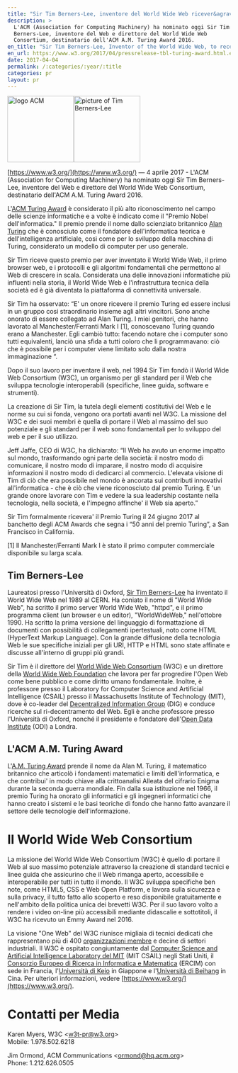 ```yaml
---
title: "Sir Tim Berners-Lee, inventore del World Wide Web ricever&agrave; il Turing Award"
description: >
  L'ACM (Association for Computing Machinery) ha nominato oggi Sir Tim
  Berners-Lee, inventore del Web e direttore del World Wide Web
  Consortium, destinatario dell'ACM A.M. Turing Award 2016.
en_title: "Sir Tim Berners-Lee, Inventor of the World Wide Web, to receive the ACM A.M. Turing Award"
en_url: https://www.w3.org/2017/04/pressrelease-tbl-turing-award.html.en
date: 2017-04-04
permalink: /:categories/:year/:title
categories: pr
layout: pr
---
```

<p class="logo"><a href="http://amturing.acm.org/"><img src="https://www.w3.org/2017/04/acm-turing-award.png" alt="logo ACM" height="150"></a><a href="https://www.w3.org/People/Berners-Lee/"><img src="https://www.w3.org/2017/04/Timbl-medium.jpg" alt="picture of Tim Berners-Lee" height="150"></a></p>

[https://www.w3.org/](https://www.w3.org/) — 4 aprile 2017 - L'ACM (Association for Computing Machinery) ha nominato oggi Sir Tim Berners-Lee, inventore del Web e direttore del World Wide Web Consortium, destinatario dell'ACM A.M. Turing Award 2016.

L'[ACM Turing Award](https://en.wikipedia.org/wiki/Turing_Award) è considerato il più alto riconoscimento nel campo delle scienze informatiche e a volte è indicato come il "Premio Nobel dell'informatica." Il premio prende il nome dallo scienziato britannico [Alan Turing](https://en.wikipedia.org/wiki/Alan_Turing) che è conosciuto come il fondatore dell'informatica teorica e dell'intelligenza artificiale, così come per lo sviluppo della macchina di Turing, considerato un modello di computer per uso generale.

Sir Tim riceve questo premio per aver inventato il World Wide Web, il primo browser web, e i protocolli e gli algoritmi fondamentali che permettono al Web di crescere in scala. Considerata una delle innovazioni informatiche più influenti nella storia, il World Wide Web è l'infrastruttura tecnica della società ed è già diventata la piattaforma di connettività universale.

Sir Tim ha osservato: “E' un onore ricevere il premio Turing ed essere inclusi in un gruppo cosi straordinario insieme agli altri vincitori. Sono anche onorato di essere collegato ad Alan Turing. I miei genitori, che hanno lavorato al Manchester/Ferranti Mark I [1], conoscevano Turing quando erano a Manchester. Egli cambiò tutto: facendo notare che i computer sono tutti equivalenti, lanciò una sfida a tutti coloro che li programmavano: ciò che è possibile per i computer viene limitato solo dalla nostra immaginazione “.

Dopo il suo lavoro per inventare il web,  nel 1994 Sir Tim fondò il World Wide Web Consortium (W3C), un organismo per gli standard per il Web che sviluppa tecnologie interoperabili (specifiche, linee guida, software e strumenti).

La creazione di Sir Tim, la tutela degli elementi costitutivi del Web e le norme su cui si fonda, vengono ora portati avanti nel W3C. La missione del W3C e dei suoi membri è quella di portare il Web al massimo del suo potenziale e gli standard per il web sono fondamentali per lo sviluppo del web e per il suo utilizzo.

Jeff Jaffe, CEO di W3C, ha dichiarato: “Il Web ha avuto un enorme impatto sul mondo, trasformando ogni parte della società: il nostro modo di comunicare, il nostro modo di imparare, il nostro modo di acquisire informazioni il nostro modo di dedicarci al commercio. L'elevata visione di Tim di ciò che era possibile nel mondo è ancorata sui contributi innovativi all'informatica - che è ciò che viene riconosciuto dal premio Turing. E 'un grande onore lavorare con Tim e vedere la sua leadership costante nella tecnologia, nella società, e l'impegno affinche' il Web sia aperto.”

Sir Tim formalmente ricevera' il Premio Turing il 24 giugno 2017 al banchetto degli ACM Awards che segna i “50 anni del premio Turing”, a San Francisco in California.

[1] Il Manchester/Ferranti Mark I è stato il primo computer commerciale disponibile su larga scala.


## Tim Berners-Lee

Laureatosi presso l'Università di Oxford, [Sir Tim Berners-Lee](https://www.w3.org/People/Berners-Lee/) ha inventato il World Wide Web nel 1989 al CERN. Ha coniato il nome di "World Wide Web", ha scritto il primo server World Wide Web, "httpd", e il primo programma client (un browser e un editor), "WorldWideWeb," nell'ottobre 1990. Ha scritto la prima versione del linguaggio di formattazione di documenti con possibilità di collegamenti ipertestuali, noto come HTML (HyperText Markup Language). Con la grande diffusione della tecnologia Web le sue specifiche iniziali per gli URI, HTTP e HTML sono state affinate e discusse all'interno di gruppi più grandi.

Sir Tim è il direttore del [World Wide Web Consortium](https://www.w3.org/) (W3C) e un direttore della [World Wide Web Foundation](http://webfoundation.org/) che lavora per far progredire l'Open Web come bene pubblico e come diritto umano fondamentale. Inoltre, è professore presso il Laboratory for Computer Science and Artificial Intelligence (CSAIL) presso il Massachusetts Institute of Technology (MIT), dove è co-leader del [Decentralized Information Group](http://dig.csail.mit.edu/) (DIG) e conduce ricerche sul ri-decentramento del Web. Egli è anche professore presso l'Università di Oxford, nonché il presidente e fondatore dell'[Open Data Institute](http://odi.org/) (ODI) a Londra.



## L'ACM A.M. Turing Award

L'[A.M. Turing Award](http://amturing.acm.org/) prende il nome da Alan M. Turing, il matematico britannico che articolò i fondamenti matematici e limiti dell'informatica, e che contribui' in modo chiave alla crittoanalisi Alleata del cifrario Enigma durante la seconda guerra mondiale. Fin dalla sua istituzione nel 1966, il premio Turing ha onorato gli informatici e gli ingegneri informatici che hanno creato i sistemi e le basi teoriche di fondo che hanno fatto avanzare il settore delle tecnologie dell'informazione.


# Il World Wide Web Consortium

La missione del World Wide Web Consortium (W3C) è quello di portare il Web al suo massimo potenziale attraverso la creazione di standard tecnici e linee guida che assicurino che il Web rimanga aperto, accessibile e interoperabile per tutti in tutto il mondo. Il W3C sviluppa specifiche ben note, come HTML5, CSS e Web Open Platform, e lavora sulla sicurezza e sulla privacy, il tutto fatto allo scoperto e reso disponibile gratuitamente e nell'ambito della politica unica dei brevetti W3C. Per il suo lavoro volto a rendere i video on-line più accessibili mediante didascalie e sottotitoli, il W3C ha ricevuto un Emmy Award nel 2016.

La visione "One Web" del W3C riunisce migliaia di tecnici dedicati che rappresentano più di 400 [organizzazioni membre](https://www.w3.org/Consortium/Member/List) e decine di settori industriali. Il W3C è ospitato congiuntamente dal [Computer Science and Artificial Intelligence Laboratory del MIT](http://www.csail.mit.edu/) (MIT CSAIL) negli Stati Uniti, il [Consorzio Europeo di Ricerca in Informatica e Matematica](http://www.ercim.eu/) (ERCIM) con sede in Francia, l'[Università di Keio](http://www.keio.ac.jp/) in Giappone e l'[Università di Beihang](http://ev.buaa.edu.cn/) in Cina. Per ulteriori informazioni, vedere [https://www.w3.org/](https://www.w3.org/).

# Contatti per Media

Karen Myers, W3C <[w3t-pr@w3.org](w3t-pr@w3.org)><br />
Mobile: 1.978.502.6218


Jim Ormond, ACM Communications <[ormond@hq.acm.org](ormond@hq.acm.org)> <br />
Phone: 1.212.626.0505

